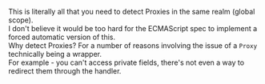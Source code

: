 This is literally all that you need to detect Proxies in the same realm (global scope).        
I don't believe it would be too hard for the ECMAScript spec to implement a forced automatic version of this.       
Why detect Proxies? For a number of reasons involving the issue of a `Proxy` technically being a wrapper.      
For example - you can't access private fields, there's not even a way to redirect them through the handler.
